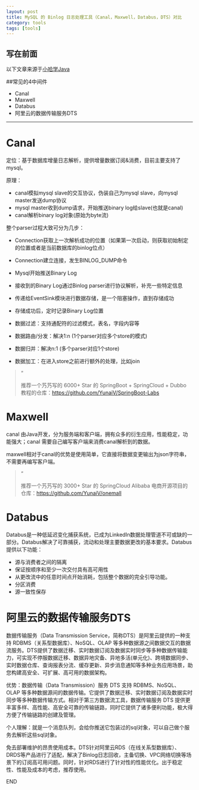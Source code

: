 ```yaml
---
layout: post
title: MySQL 的 Binlog 日志处理工具（Canal，Maxwell，Databus，DTS）对比
category: tools
tags: [tools]
---
```

 

## **写在前面**

以下文章来源于[小哈学Java](blog.csdn.net/weixin_38071106/article/details/88547660/)
 
 ##常见的4中间件
 
*   Canal
*   Maxwell
*   Databus
*   阿里云的数据传输服务DTS

* * *

# Canal

定位：基于数据库增量日志解析，提供增量数据订阅&消费，目前主要支持了mysql。

原理：

*   canal模拟mysql slave的交互协议，伪装自己为mysql slave，向mysql master发送dump协议
*   mysql master收到dump请求，开始推送binary log给slave(也就是canal)
*   canal解析binary log对象(原始为byte流)

整个parser过程大致可分为几步：

*   Connection获取上一次解析成功的位置（如果第一次启动，则获取初始制定的位置或者是当前数据库的binlog位点）
*   Connection建立连接，发生BINLOG_DUMP命令
*   Mysql开始推送Binary Log
*   接收到的Binary Log通过Binlog parser进行协议解析，补充一些特定信息
*   传递给EventSink模块进行数据存储，是一个阻塞操作，直到存储成功
*   存储成功后，定时记录Binary Log位置

*   数据过滤：支持通配符的过滤模式，表名，字段内容等
*   数据路由/分发：解决1:n (1个parser对应多个store的模式)
*   数据归并：解决n:1 (多个parser对应1个store)
*   数据加工：在进入store之前进行额外的处理，比如join

> “
> 
> 推荐一个艿艿写的 6000+ Star 的 SpringBoot + SpringCloud + Dubbo 教程的仓库：https://github.com/YunaiV/SpringBoot-Labs

# Maxwell

canal 由Java开发，分为服务端和客户端，拥有众多的衍生应用，性能稳定，功能强大；canal 需要自己编写客户端来消费canal解析到的数据。

maxwell相对于canal的优势是使用简单，它直接将数据变更输出为json字符串，不需要再编写客户端。

> “
> 
> 推荐一个艿艿写的 3000+ Star 的 SpringCloud Alibaba 电商开源项目的仓库：https://github.com/YunaiV/onemall

# Databus

Databus是一种低延迟变化捕获系统，已成为LinkedIn数据处理管道不可或缺的一部分。Databus解决了可靠捕获，流动和处理主要数据更改的基本要求。Databus提供以下功能：

*   源与消费者之间的隔离
*   保证按顺序和至少一次交付具有高可用性
*   从更改流中的任意时间点开始消耗，包括整个数据的完全引导功能。
*   分区消费
*   源一致性保存

# 阿里云的数据传输服务DTS

数据传输服务（Data Transmission Service，简称DTS）是阿里云提供的一种支持 RDBMS（关系型数据库）、NoSQL、OLAP 等多种数据源之间数据交互的数据流服务。DTS提供了数据迁移、实时数据订阅及数据实时同步等多种数据传输能力，可实现不停服数据迁移、数据异地灾备、异地多活(单元化)、跨境数据同步、实时数据仓库、查询报表分流、缓存更新、异步消息通知等多种业务应用场景，助您构建高安全、可扩展、高可用的数据架构。

优势：数据传输（Data Transmission）服务 DTS 支持 RDBMS、NoSQL、OLAP 等多种数据源间的数据传输。它提供了数据迁移、实时数据订阅及数据实时同步等多种数据传输方式。相对于第三方数据流工具，数据传输服务 DTS 提供更丰富多样、高性能、高安全可靠的传输链路，同时它提供了诸多便利功能，极大得方便了传输链路的创建及管理。

个人理解：就是一个消息队列，会给你推送它包装过的sql对象，可以自己做个服务去解析这些sql对象。

免去部署维护的昂贵使用成本。DTS针对阿里云RDS（在线关系型数据库）、DRDS等产品进行了适配，解决了Binlog日志回收，主备切换、VPC网络切换等场景下的订阅高可用问题。同时，针对RDS进行了针对性的性能优化。出于稳定性、性能及成本的考虑，推荐使用。

END

